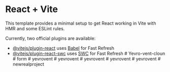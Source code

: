 # React + Vite

This template provides a minimal setup to get React working in Vite with HMR and some ESLint rules.

Currently, two official plugins are available:

- [@vitejs/plugin-react](https://github.com/vitejs/vite-plugin-react/blob/main/packages/plugin-react/README.md) uses [Babel](https://babeljs.io/) for Fast Refresh
- [@vitejs/plugin-react-swc](https://github.com/vitejs/vite-plugin-react-swc) uses [SWC](https://swc.rs/) for Fast Refresh
#   Y e v r o - v e n t - c l o u n  
 #   f o r m  
 #   y e v r o v e n t  
 #   y e v r o v e n t  
 #   y e v r o v e n t  
 #   y e v r o v e n t  
 #   y e v r o v e n t  
 #   n e w r e a l p r o j e c t  
 